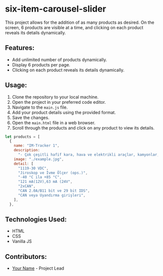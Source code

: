 # six-item-carousel-slider
 
This project allows for the addition of as many products as desired. On the screen, 6 products are visible at a time, and clicking on each product reveals its details dynamically.

## Features:
- Add unlimited number of products dynamically.
- Display 6 products per page.
- Clicking on each product reveals its details dynamically.

## Usage:
1. Clone the repository to your local machine.
2. Open the project in your preferred code editor.
3. Navigate to the `main.js` file.
4. Add your product details using the provided format.
5. Save the changes.
6. Open the `main.html` file in a web browser.
7. Scroll through the products and click on any product to view its details.


```javascript
let products = [
  {
    name: "IM-Tracker 1",
    description:
      "- Çok çeşitli hafif kara, hava ve elektrikli araçlar, kamyonlar, otobüsler ve özel makineler için tasarlanmıştır.*- çeşitli özelliklere sahiptir.*",
    image: "./example.jpg",
    detail: [
      "1119-30 VDC",
      "Jiroskop ve İvme Ölçer (ops.)",
      "-40 °C ila +85 °C",
      "121 mA(12V),63 mA (24V",
      "2xCAN",
      "CAN 2.0A/B11 bit ve 29 bit IDS",
      "CAN veya Uyandırma girişleri",
    ],
  },
```

## Technologies Used:
- HTML
- CSS
- Vanilla JS

## Contributors:
- [Your Name](link_to_your_github_profile) - Project Lead

